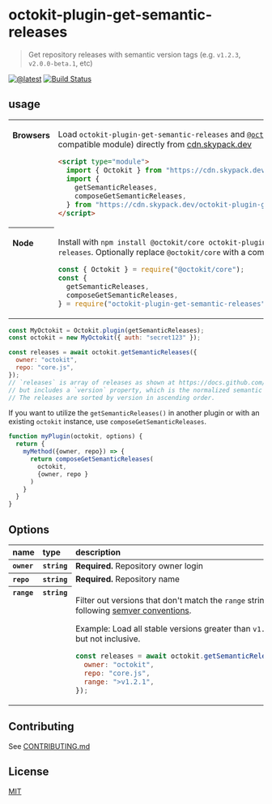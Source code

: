 # octokit-plugin-get-semantic-releases

> Get repository releases with semantic version tags (e.g. `v1.2.3`, `v2.0.0-beta.1`, etc)

[![@latest](https://img.shields.io/npm/v/octokit-plugin-get-semantic-releases.svg)](https://www.npmjs.com/package/octokit-plugin-get-semantic-releases)
[![Build Status](https://github.com/gr2m/octokit-plugin-get-semantic-releases/workflows/Test/badge.svg)](https://github.com/gr2m/octokit-plugin-get-semantic-releases/actions?query=workflow%3ATest+branch%3Amain)

## usage

<table>
<tbody valign=top align=left>
<tr><th>

Browsers

</th><td width=100%>

Load `octokit-plugin-get-semantic-releases` and [`@octokit/core`](https://github.com/octokit/core.js) (or core-compatible module) directly from [cdn.skypack.dev](https://cdn.skypack.dev)

```html
<script type="module">
  import { Octokit } from "https://cdn.skypack.dev/@octokit/core";
  import {
    getSemanticReleases,
    composeGetSemanticReleases,
  } from "https://cdn.skypack.dev/octokit-plugin-get-semantic-releases";
</script>
```

</td></tr>
<tr><th>

Node

</th><td>

Install with `npm install @octokit/core octokit-plugin-get-semantic-releases`. Optionally replace `@octokit/core` with a compatible module

```js
const { Octokit } = require("@octokit/core");
const {
  getSemanticReleases,
  composeGetSemanticReleases,
} = require("octokit-plugin-get-semantic-releases");
```

</td></tr>
</tbody>
</table>

```js
const MyOctokit = Octokit.plugin(getSemanticReleases);
const octokit = new MyOctokit({ auth: "secret123" });

const releases = await octokit.getSemanticReleases({
  owner: "octokit",
  repo: "core.js",
});
// `releases` is array of releases as shown at https://docs.github.com/en/rest/reference/releases#list-releases
// but includes a `version` property, which is the normalized semantic version derived from the tag name.
// The releases are sorted by version in ascending order.
```

If you want to utilize the `getSemanticReleases()` in another plugin or with an existing `octokit` instance, use `composeGetSemanticReleases`.

```js
function myPlugin(octokit, options) {
  return {
    myMethod({owner, repo}) => {
      return composeGetSemanticReleases(
        octokit,
        {owner, repo }
      )
    }
  }
}
```

## Options

<table width="100%">
  <thead align=left>
    <tr>
      <th width=150>
        name
      </th>
      <th width=70>
        type
      </th>
      <th>
        description
      </th>
    </tr>
  </thead>
  <tbody align=left valign=top>
    <tr>
      <th>
        <code>owner</code>
      </th>
      <th>
        <code>string</code>
      </th>
      <td>
        <strong>Required.</strong> Repository owner login
      </td>
    </tr>
    <tr>
      <th>
        <code>repo</code>
      </th>
      <th>
        <code>string</code>
      </th>
      <td>
        <strong>Required.</strong> Repository name
      </td>
    </tr>
    <tr>
      <th>
        <code>range</code>
      </th>
      <th>
        <code>string</code>
      </th>
      <td>

Filter out versions that don't match the `range` string following [semver conventions](https://semver.npmjs.com/).

Example: Load all stable versions greater than `v1.2.1` but not inclusive.

```js
const releases = await octokit.getSemanticReleases({
  owner: "octokit",
  repo: "core.js",
  range: ">v1.2.1",
});
```

</td>
    </tr>
  </tbody>
</table>
  
## Contributing

See [CONTRIBUTING.md](CONTRIBUTING.md)

## License

[MIT](LICENSE)
